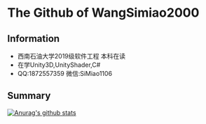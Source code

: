 # The Github of WangSimiao2000

## Information

* 西南石油大学2019级软件工程 本科在读
* 在学Unity3D,UnityShader,C#
* QQ:1872557359 微信:SiMiao1106

## Summary

[![Anurag's github stats](https://github-readme-stats.vercel.app/api?username=WangSimiao2000&show_icons=true&theme=dark)](https://github.com/anuraghazra/github-readme-stats)

